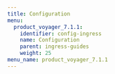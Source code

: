```yaml
---
title: Configuration
menu:
  product_voyager_7.1.1:
    identifier: config-ingress
    name: Configuration
    parent: ingress-guides
    weight: 25
menu_name: product_voyager_7.1.1
---
```


